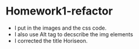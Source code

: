 # Homework1-refactor
* I put in the images and the css code.
* I also use Alt tag to decscribe the img elements 
* I corrected the title Horiseon.
